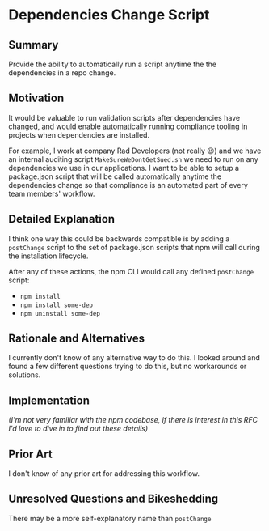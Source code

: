 # Dependencies Change Script

## Summary

Provide the ability to automatically run a script anytime the the dependencies in a repo
change.

## Motivation

It would be valuable to run validation scripts after dependencies have changed,
and would enable automatically running compliance tooling in projects when
dependencies are installed.

For example, I work at company Rad Developers (not really 😉) and we have an
internal auditing script `MakeSureWeDontGetSued.sh` we need to run on any
dependencies we use in our applications. I want to be able to setup a
package.json script that will be called automatically anytime the dependencies
change so that compliance is an automated part of every team members' workflow.

## Detailed Explanation

I think one way this could be backwards compatible is by adding a `postChange`
script to the set of package.json scripts that npm will call during the
installation lifecycle.

After any of these actions, the npm CLI would call any defined `postChange`
script:

- `npm install`
- `npm install some-dep`
- `npm uninstall some-dep`

## Rationale and Alternatives

I currently don't know of any alternative way to do this. I looked around and
found a few different questions trying to do this, but no workarounds or
solutions.

## Implementation

_(I'm not very familiar with the npm codebase, if there is interest in this RFC
I'd love to dive in to find out these details)_


## Prior Art

I don't know of any prior art for addressing this workflow.

## Unresolved Questions and Bikeshedding

There may be a more self-explanatory name than `postChange`

